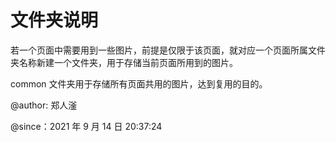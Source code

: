 # 文件夹说明

若一个页面中需要用到一些图片，前提是仅限于该页面，就对应一个页面所属文件夹名称新建一个文件夹，用于存储当前页面所用到的图片。

common 文件夹用于存储所有页面共用的图片，达到复用的目的。

@author: 郑人滏

@since：2021 年 9 月 14 日 20:37:24
